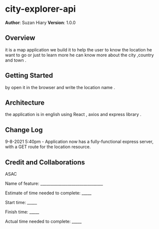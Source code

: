 # city-explorer-api


**Author**: Suzan Hiary
**Version**: 1.0.0 

## Overview
it is a map application we build it to help the user to know the location he want to go or just to learn more he can know more about the city ,country and town .

## Getting Started
by open it in the browser and write the location name .

## Architecture
the application is in english using React , axios and express library .

## Change Log
9-8-2021 5:40pm - Application now has a fully-functional express server, with a GET route for the location resource. 

## Credit and Collaborations
ASAC



Name of feature: ________________________________

Estimate of time needed to complete: _____

Start time: _____

Finish time: _____

Actual time needed to complete: _____